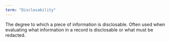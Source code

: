 ```yaml
---
term: "Disclosability"
---
```


The degree to which a piece of information is disclosable. Often used
when evaluating what information in a record is disclosable or what must
be redacted.
